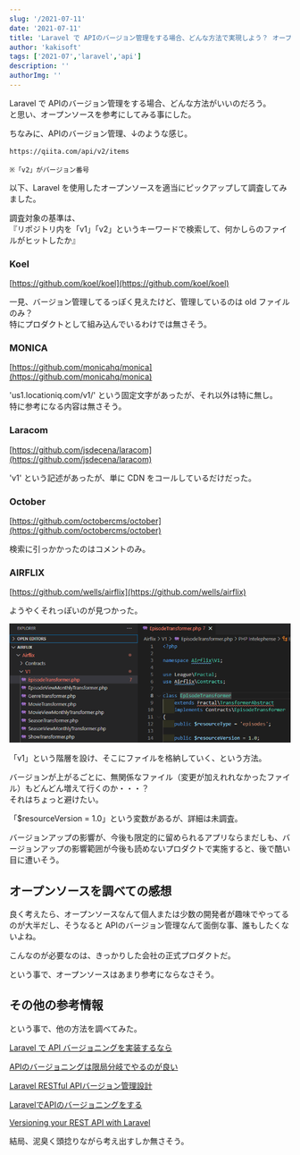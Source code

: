 ```yaml
---
slug: '/2021-07-11'
date: '2021-07-11'
title: 'Laravel で APIのバージョン管理をする場合、どんな方法で実現しよう？ オープンソースを調べてみた。'
author: 'kakisoft'
tags: ['2021-07','laravel','api']
description: ''
authorImg: ''
---
```



Laravel で APIのバージョン管理をする場合、どんな方法がいいのだろう。  
と思い、オープンソースを参考にしてみる事にした。  

ちなみに、APIのバージョン管理、↓のような感じ。
```
https://qiita.com/api/v2/items

※「v2」がバージョン番号
```

以下、Laravel を使用したオープンソースを適当にピックアップして調査してみました。  

調査対象の基準は、  
『リポジトリ内を「v1」「v2」というキーワードで検索して、何かしらのファイルがヒットしたか』  


### Koel
[https://github.com/koel/koel](https://github.com/koel/koel)  

一見、バージョン管理してるっぽく見えたけど、管理しているのは old ファイルのみ？  
特にプロダクトとして組み込んでいるわけでは無さそう。  


### MONICA
[https://github.com/monicahq/monica](https://github.com/monicahq/monica)  

'us1.locationiq.com/v1/' という固定文字があったが、それ以外は特に無し。  
特に参考になる内容は無さそう。  


### Laracom
[https://github.com/jsdecena/laracom](https://github.com/jsdecena/laracom)  

'v1' という記述があったが、単に CDN をコールしているだけだった。  


### October
[https://github.com/octobercms/october](https://github.com/octobercms/october)  

検索に引っかかったのはコメントのみ。  


### AIRFLIX
[https://github.com/wells/airflix](https://github.com/wells/airflix)  

ようやくそれっぽいのが見つかった。  

![api-versioning](api-versioning.png)  

「v1」という階層を設け、そこにファイルを格納していく、という方法。  

バージョンが上がるごとに、無関係なファイル（変更が加えれれなかったファイル）もどんどん増えて行くのか・・・？  
それはちょっと避けたい。  

「$resourceVersion = 1.0」という変数があるが、詳細は未調査。  

バージョンアップの影響が、今後も限定的に留められるアプリならまだしも、バージョンアップの影響範囲が今後も読めないプロダクトで実施すると、後で酷い目に遭いそう。  


## オープンソースを調べての感想
良く考えたら、オープンソースなんて個人または少数の開発者が趣味でやってるのが大半だし、そうなると APIのバージョン管理なんて面倒な事、誰もしたくないよね。  

こんなのが必要なのは、きっかりした会社の正式プロダクトだ。  

という事で、オープンソースはあまり参考にならなさそう。


## その他の参考情報
という事で、他の方法を調べてみた。  

[Laravel で API バージョニングを実装するなら](https://www.slideshare.net/ShoheiOkada/laravel-api-116459164)  

[APIのバージョニングは限局分岐でやるのが良い](https://kenn.hatenablog.com/entry/2014/03/06/105249)  

[Laravel RESTful APIバージョン管理設計](https://www.it-swarm-ja.com/ja/php/laravel-restful-api%E3%83%90%E3%83%BC%E3%82%B8%E3%83%A7%E3%83%B3%E7%AE%A1%E7%90%86%E8%A8%AD%E8%A8%88/1053957727/)  

[LaravelでAPIのバージョニングをする](https://qiita.com/wrbss/items/c7849e5ac998ab9504f1)  

[Versioning your REST API with Laravel](https://medium.com/mestredev/versioning-your-rest-api-with-laravel-646bcc1f70a4)  


結局、泥臭く頭捻りながら考え出すしか無さそう。  



